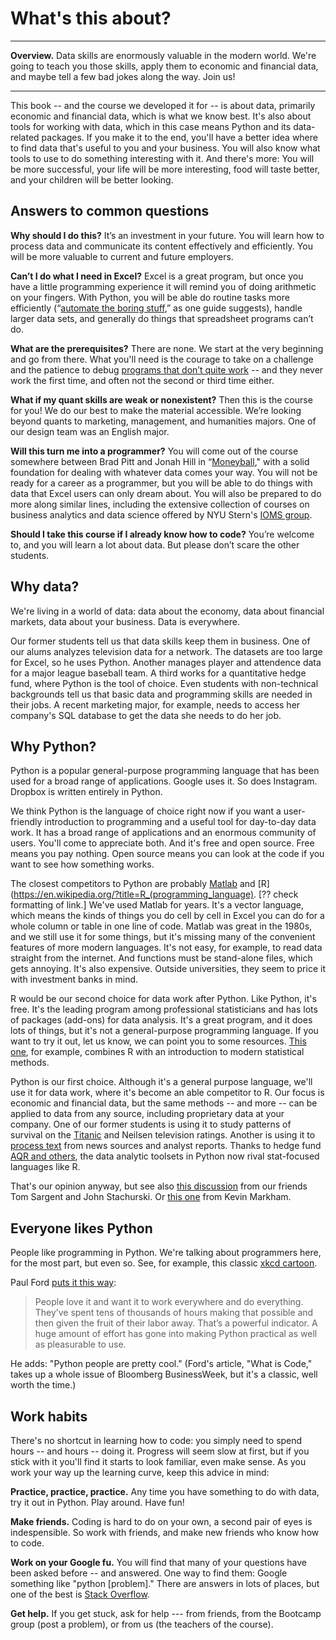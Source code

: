 # What's this about?


---

**Overview.**  Data skills are enormously valuable in the modern world.  We're going to teach you those skills, apply them to economic and financial data, and maybe tell a few bad jokes along the way.  Join us!

---

This book -- and the course we developed it for -- is about data, primarily economic and financial data, which is what we know best. It's also about tools for working with data, which in this case means Python and its data-related packages.  If you make it to the end, you'll have a better idea where to find data that's useful to you and your business.  You will also know what tools to use to do something interesting with it. And there's more:  You will be more successful, your life will be more interesting, food will taste better, and your children will be better looking.


## Answers to common questions

**Why should I do this?**  It’s an investment in your future.  You will learn how to  process data and communicate its content effectively and efficiently.  You will be more valuable to current and future employers.

**Can’t I do what I need in Excel?**  Excel is a great program, but once you have a little programming experience it will remind you of doing arithmetic on your fingers.  With Python, you will be able do routine tasks more efficiently (“[automate the boring stuff](https://automatetheboringstuff.com/),” as one guide suggests), handle larger data sets, and generally do things that spreadsheet programs can’t do.

**What are the prerequisites?**  There are none.  We start at the very beginning and go from there.  What you'll need is the courage to take on a challenge and the patience to debug [programs that don’t quite work](http://junkcharts.typepad.com/numbersruleyourworld/2015/06/the-day-after-the-half-day-in-the-life-of-a-data-scientist.html) -- and they never work the first time, and often not the second or third time either.

**What if my quant skills are weak or nonexistent?**  Then this is the course for you!  We do our best to make the material accessible.  We’re looking beyond quants to marketing, management, and humanities majors.  One of our design team was an English major.

**Will this turn me into a programmer?**  You will come out of the course somewhere between Brad Pitt and Jonah Hill in
“[Moneyball](http://www.imdb.com/title/tt1210166/)," with a solid foundation for dealing with whatever data comes your way.  You will not be ready for a career as a programmer, but you will be able to do things with data that Excel users can only dream about.  You will also be prepared to do more along similar lines, including the extensive collection of courses on business analytics and data science offered by NYU Stern's
[IOMS group](http://www.stern.nyu.edu/experience-stern/about/departments-centers-initiatives/academic-departments/ioms-dept).

**Should I take this course if I already know how to code?**  You’re welcome to, and you will learn a lot about data.  But please don’t scare the other students.


## Why data?

We're living in a world of data: data about the economy, data about financial markets, data about your business.  Data is everywhere.

Our former students tell us that data skills keep them in business.  One of our alums analyzes television data for a network.  The datasets are too large for Excel, so he uses Python.  Another manages player and attendence data for a major league baseball team.  A third works for a quantitative hedge fund, where Python is the tool of choice.  Even students with non-technical backgrounds tell us that basic data and programming skills are needed in their jobs.  A recent marketing major, for example, needs to access her company's SQL database to get the data she needs to do her job.


## Why Python?

Python is a popular general-purpose programming language that has been used for a broad range of applications.  Google uses it.  So does Instagram.
Dropbox is written entirely in Python.

We think Python is the language of choice right now if you want a user-friendly introduction to programming and a useful tool for day-to-day data work.  It has a  broad range of applications and an enormous community of users.  You'll come to appreciate both. And it's free and open source. Free means you pay nothing.  Open source means  you can look at the code if you want to see how something works.

The closest competitors to Python are probably
[Matlab](https://en.wikipedia.org/?title=MATLAB) and [R](https://en.wikipedia.org/?title=R_(programming_language). [?? check formatting of link.]  We've used Matlab for years.  It's a vector language, which means the kinds of things you do cell by cell in Excel you can do for a whole column or table in one line of code.  Matlab was great in the 1980s, and we still use it for some things, but it's missing many of the convenient features of more modern languages.  It's not easy, for example, to read data straight from the internet. And functions must be stand-alone files, which gets annoying.  It's also expensive.  Outside universities, they seem to price it with investment banks in mind.

R would be our second choice for data work after Python.  Like Python, it's free. It's the leading program among professional statisticians and has lots of
packages (add-ons) for data analysis. It's a great program, and it does lots of things, but it's not a general-purpose programming language. If you want to try it out, let us know, we can point you to some resources. [This one](http://www-bcf.usc.edu/~gareth/ISL/), for example,
combines R with an introduction to modern statistical methods.


Python is our first choice.  Although it's a general purpose language, we'll use it for data work, where it's become an able competitor to R. Our focus is economic and financial data, but the same methods -- and more -- can be applied to data from any source, including proprietary data at your company.  One of our former students is using it to study patterns of survival on the
[Titanic](http://www.kaggle.com/c/titanic-gettingStarted) and Neilsen television ratings. Another is using it to
[process text](http://www.nltk.org/) from news sources and analyst reports.  Thanks to hedge fund [AQR and others](http://pandas.pydata.org/community.html#history-of-development), the data analytic toolsets in Python now rival stat-focused languages like R.

That's our opinion anyway, but see also [this discussion](http://quant-econ.net/about_lectures.html#how-about-other-languages) from our friends Tom Sargent and John Stachurski.  Or [this one](http://www.dataschool.io/python-or-r-for-data-science/) from Kevin Markham.


## Everyone likes Python

People like programming in Python.  We're talking about programmers here, for the most part, but even so. See, for example, this classic [xkcd cartoon](https://xkcd.com/353/).

Paul Ford [puts it this way](http://www.bloomberg.com/graphics/2015-paul-ford-what-is-code/):

> People love it and want it to work everywhere and do everything. They’ve spent tens of thousands of hours making that possible and then given the fruit of their labor away.
 That’s a powerful indicator. A huge amount of effort has gone
into making Python practical as well as pleasurable to use.

He adds:  "Python people are pretty cool."  (Ford's article, "What is Code," takes up a whole issue of Bloomberg BusinessWeek, but it's a classic, well worth the time.)


## Work habits

There's no shortcut in learning how to code:  you simply need to spend hours -- and hours -- doing it.  Progress will seem slow at first, but if you stick with it you'll find it starts to look familiar, even make sense.  As you work your way up the learning curve, keep this advice in mind:

**Practice, practice, practice.**  Any time you have something to do with data, try it out in Python. Play around.  Have fun!

**Make friends.**  Coding is hard to do on your own, a second pair of eyes is indespensible.  So work with friends, and make new friends who know how to code.

**Work on your Google fu.**  You will find that many of your questions have been asked before -- and answered.  One way to find them:  Google something like "python [problem]."  There are answers in lots of places, but one of the best is [Stack Overflow](http://stackoverflow.com/questions/tagged/python).

**Get help.**  If you get stuck, ask for help --- from friends,
from the Bootcamp group (post a problem), or from us (the teachers of the course).


